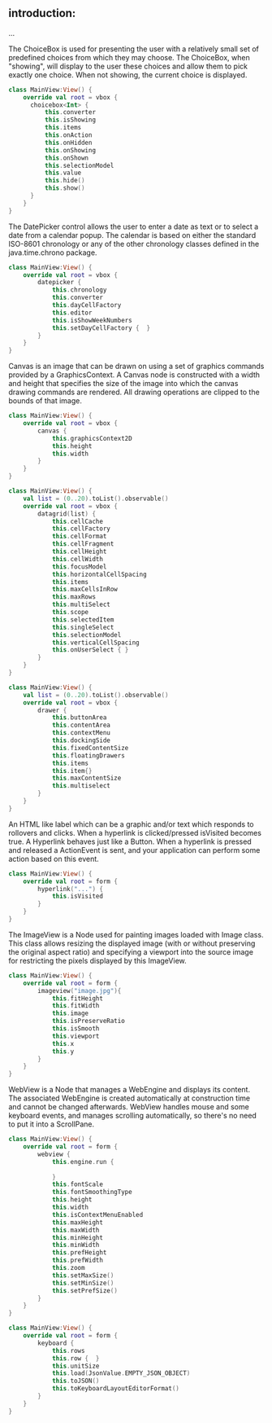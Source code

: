 
## introduction:
...

The ChoiceBox is used for presenting the user with a relatively small set of predefined choices from which they may choose. The ChoiceBox, when "showing", will display to the user these choices and allow them to pick exactly one choice. When not showing, the current choice is displayed.
```kotlin
class MainView:View() {
    override val root = vbox {
      choicebox<Int> {
          this.converter
          this.isShowing
          this.items
          this.onAction
          this.onHidden
          this.onShowing
          this.onShown
          this.selectionModel
          this.value
          this.hide()
          this.show()
      }
    }
}
```

The DatePicker control allows the user to enter a date as text or to select a date from a calendar popup. The calendar is based on either the standard ISO-8601 chronology or any of the other chronology classes defined in the java.time.chrono package.
```kotlin
class MainView:View() {
    override val root = vbox {
        datepicker { 
            this.chronology
            this.converter
            this.dayCellFactory
            this.editor
            this.isShowWeekNumbers
            this.setDayCellFactory {  }
        }
    }
}
```
Canvas is an image that can be drawn on using a set of graphics commands provided by a GraphicsContext.
A Canvas node is constructed with a width and height that specifies the size of the image into which the canvas drawing commands are rendered. All drawing operations are clipped to the bounds of that image.
```kotlin
class MainView:View() {
    override val root = vbox {
        canvas { 
            this.graphicsContext2D
            this.height
            this.width
        }
    }
}
```

```kotlin
class MainView:View() {
    val list = (0..20).toList().observable()
    override val root = vbox {
        datagrid(list) { 
            this.cellCache
            this.cellFactory
            this.cellFormat
            this.cellFragment
            this.cellHeight
            this.cellWidth
            this.focusModel
            this.horizontalCellSpacing
            this.items
            this.maxCellsInRow
            this.maxRows
            this.multiSelect
            this.scope
            this.selectedItem
            this.singleSelect
            this.selectionModel
            this.verticalCellSpacing
            this.onUserSelect { }
        }
    }
}
```
```kotlin
class MainView:View() {
    val list = (0..20).toList().observable()
    override val root = vbox {
        drawer { 
            this.buttonArea
            this.contentArea
            this.contextMenu
            this.dockingSide
            this.fixedContentSize
            this.floatingDrawers
            this.items
            this.item{}
            this.maxContentSize
            this.multiselect
        }
    }
}
```
An HTML like label which can be a graphic and/or text which responds to rollovers and clicks. When a hyperlink is clicked/pressed isVisited becomes true. A Hyperlink behaves just like a Button. When a hyperlink is pressed and released a ActionEvent is sent, and your application can perform some action based on this event.
```kotlin
class MainView:View() {
    override val root = form {
        hyperlink("...") {
            this.isVisited
        }
    }
}
```
The ImageView is a Node used for painting images loaded with Image class.
This class allows resizing the displayed image (with or without preserving the original aspect ratio) and specifying a viewport into the source image for restricting the pixels displayed by this ImageView.
```kotlin
class MainView:View() {
    override val root = form {
        imageview("image.jpg"){
            this.fitHeight
            this.fitWidth
            this.image
            this.isPreserveRatio
            this.isSmooth
            this.viewport
            this.x
            this.y
        }
    }
}
```
WebView is a Node that manages a WebEngine and displays its content. The associated WebEngine is created automatically at construction time and cannot be changed afterwards. WebView handles mouse and some keyboard events, and manages scrolling automatically, so there's no need to put it into a ScrollPane.
```kotlin
class MainView:View() {
    override val root = form {
        webview { 
            this.engine.run { 
                
            }
            this.fontScale
            this.fontSmoothingType
            this.height
            this.width
            this.isContextMenuEnabled
            this.maxHeight
            this.maxWidth
            this.minHeight
            this.minWidth
            this.prefHeight
            this.prefWidth
            this.zoom
            this.setMaxSize()
            this.setMinSize()
            this.setPrefSize()
        }
    }
}
```

```kotlin
class MainView:View() {
    override val root = form {
        keyboard { 
            this.rows
            this.row {  }
            this.unitSize
            this.load(JsonValue.EMPTY_JSON_OBJECT)
            this.toJSON()
            this.toKeyboardLayoutEditorFormat()
        }
    }
}
```